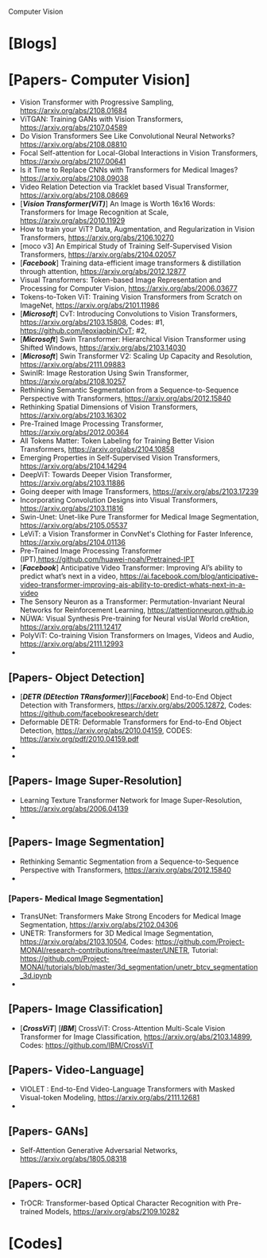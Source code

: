Computer Vision

# [Blogs]


# [Papers- Computer Vision]
+ Vision Transformer with Progressive Sampling, https://arxiv.org/abs/2108.01684
+ ViTGAN: Training GANs with Vision Transformers, https://arxiv.org/abs/2107.04589
+ Do Vision Transformers See Like Convolutional Neural Networks? https://arxiv.org/abs/2108.08810
+ Focal Self-attention for Local-Global Interactions in Vision Transformers, https://arxiv.org/abs/2107.00641
+ Is it Time to Replace CNNs with Transformers for Medical Images? https://arxiv.org/abs/2108.09038
+ Video Relation Detection via Tracklet based Visual Transformer, https://arxiv.org/abs/2108.08669
+ [***Vision Transformer(ViT)***] An Image is Worth 16x16 Words: Transformers for Image Recognition at Scale, https://arxiv.org/abs/2010.11929
+ How to train your ViT? Data, Augmentation, and Regularization in Vision Transformers, https://arxiv.org/abs/2106.10270
+ [moco v3] An Empirical Study of Training Self-Supervised Vision Transformers, https://arxiv.org/abs/2104.02057
+ [***Facebook***] Training data-efficient image transformers & distillation through attention, https://arxiv.org/abs/2012.12877
+ Visual Transformers: Token-based Image Representation and Processing for Computer Vision, https://arxiv.org/abs/2006.03677
+ Tokens-to-Token ViT: Training Vision Transformers from Scratch on ImageNet, https://arxiv.org/abs/2101.11986
+ [***Microsoft***] CvT: Introducing Convolutions to Vision Transformers, https://arxiv.org/abs/2103.15808, Codes: #1, https://github.com/leoxiaobin/CvT; #2, 
+ [***Microsoft***] Swin Transformer: Hierarchical Vision Transformer using Shifted Windows, https://arxiv.org/abs/2103.14030
+ [***Microsoft***] Swin Transformer V2: Scaling Up Capacity and Resolution, https://arxiv.org/abs/2111.09883
+ SwinIR: Image Restoration Using Swin Transformer, https://arxiv.org/abs/2108.10257
+ Rethinking Semantic Segmentation from a Sequence-to-Sequence Perspective with Transformers, https://arxiv.org/abs/2012.15840
+ Rethinking Spatial Dimensions of Vision Transformers, https://arxiv.org/abs/2103.16302
+ Pre-Trained Image Processing Transformer, https://arxiv.org/abs/2012.00364
+ All Tokens Matter: Token Labeling for Training Better Vision Transformers, https://arxiv.org/abs/2104.10858
+ Emerging Properties in Self-Supervised Vision Transformers, https://arxiv.org/abs/2104.14294
+ DeepViT: Towards Deeper Vision Transformer, https://arxiv.org/abs/2103.11886
+ Going deeper with Image Transformers, https://arxiv.org/abs/2103.17239
+ Incorporating Convolution Designs into Visual Transformers, https://arxiv.org/abs/2103.11816
+ Swin-Unet: Unet-like Pure Transformer for Medical Image Segmentation, https://arxiv.org/abs/2105.05537
+ LeViT: a Vision Transformer in ConvNet's Clothing for Faster Inference, https://arxiv.org/abs/2104.01136
+ Pre-Trained Image Processing Transformer (IPT),https://github.com/huawei-noah/Pretrained-IPT
+ [***Facebook***] Anticipative Video Transformer: Improving AI’s ability to predict what’s next in a video, https://ai.facebook.com/blog/anticipative-video-transformer-improving-ais-ability-to-predict-whats-next-in-a-video
+ The Sensory Neuron as a Transformer: Permutation-Invariant Neural Networks for Reinforcement Learning, https://attentionneuron.github.io
+ NÜWA: Visual Synthesis Pre-training for Neural visUal World creAtion, https://arxiv.org/abs/2111.12417
+ PolyViT: Co-training Vision Transformers on Images, Videos and Audio, https://arxiv.org/abs/2111.12993
+ 


## [Papers- Object Detection]
+ [***DETR (DEtection TRansformer)***][***Facebook***] End-to-End Object Detection with Transformers, https://arxiv.org/abs/2005.12872, Codes: https://github.com/facebookresearch/detr
+ Deformable DETR: Deformable Transformers for End-to-End Object Detection, https://arxiv.org/abs/2010.04159, CODES: https://arxiv.org/pdf/2010.04159.pdf
+ 
+ 

## [Papers- Image Super-Resolution]
+ Learning Texture Transformer Network for Image Super-Resolution, https://arxiv.org/abs/2006.04139
+ 

## [Papers- Image Segmentation]
+ Rethinking Semantic Segmentation from a Sequence-to-Sequence Perspective with Transformers, https://arxiv.org/abs/2012.15840
+ 

### [Papers- Medical Image Segmentation]
+ TransUNet: Transformers Make Strong Encoders for Medical Image Segmentation, https://arxiv.org/abs/2102.04306
+ UNETR: Transformers for 3D Medical Image Segmentation, https://arxiv.org/abs/2103.10504, Codes: https://github.com/Project-MONAI/research-contributions/tree/master/UNETR, Tutorial: https://github.com/Project-MONAI/tutorials/blob/master/3d_segmentation/unetr_btcv_segmentation_3d.ipynb
+ 


## [Papers- Image Classification]
+ [***CrossViT***] [***IBM***] CrossViT: Cross-Attention Multi-Scale Vision Transformer for Image Classification, https://arxiv.org/abs/2103.14899, Codes: https://github.com/IBM/CrossViT

## [Papers- Video-Language]
+ VIOLET : End-to-End Video-Language Transformers with Masked Visual-token Modeling, https://arxiv.org/abs/2111.12681
+ 


## [Papers- GANs]
+ Self-Attention Generative Adversarial Networks, https://arxiv.org/abs/1805.08318

## [Papers- OCR]
+ TrOCR: Transformer-based Optical Character Recognition with Pre-trained Models, https://arxiv.org/abs/2109.10282


# [Codes]


